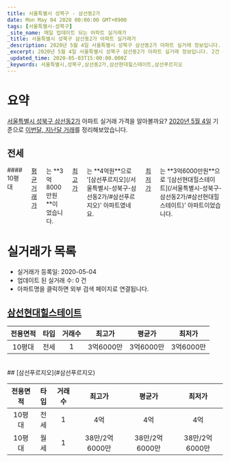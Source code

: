 ```yaml
---
title: 서울특별시 성북구 - 삼선동2가
date: Mon May 04 2020 00:00:00 GMT+0900
tags: [서울특별시-성북구]
_site_name: 매일 업데이트 되는 아파트 실거래가
_title: 서울특별시 성북구 삼선동2가 아파트 실거래가
_description: 2020년 5월 4일 서울특별시 성북구 삼선동2가 아파트 실거래 정보입니다. 2건 아파트 정보가 있습니다.
_excerpt: 2020년 5월 4일 서울특별시 성북구 삼선동2가 아파트 실거래 정보입니다. 2건 아파트 정보가 있습니다.
_updated_time: 2020-05-03T15:00:00.000Z
_keywords: 서울특별시,성북구,삼선동2가,삼선현대힐스테이트,삼선푸르지오
---
```





# 요약
<ins>서울특별시 성북구 삼선동2가</ins> 아파트 실거래 가격을 알아볼까요? <ins>2020년 5월 4일</ins> 기준으로 <ins>이번달, 지난달 거래</ins>를 정리해보았습니다.

## 전세
<div class="container">
<div class="twelve columns" markdown="1">
#### 10평대
<ins>평균 거래가</ins>는 **3억8000만원**이었습니다. <ins>최고가</ins>는 **4억원**으로 '[삼선푸르지오](/서울특별시-성북구-삼선동2가/#삼선푸르지오)' 아파트였네요. <ins>최저가</ins>는 **3억6000만원**으로 '[삼선현대힐스테이트](/서울특별시-성북구-삼선동2가/#삼선현대힐스테이트)' 아파트이었습니다.
</div>
</div>



# 실거래가 목록
- 실거래가 등록일: 2020-05-04
- 업데이트 된 실거래 수: 0 건
- 아파트명을 클릭하면 외부 검색 페이지로 연결됩니다.

## [삼선현대힐스테이트](#삼선현대힐스테이트)

|전용면적|타입|거래수|최고가|평균가|최저가|
|:---:|:---:|:---:|:---:|:---:|:---:|
|10평대|<span class="deal-type-2">전세</span>|1|3억6000만|3억6000만|3억6000만|

<br/>
## [삼선푸르지오](#삼선푸르지오)

|전용면적|타입|거래수|최고가|평균가|최저가|
|:---:|:---:|:---:|:---:|:---:|:---:|
|10평대|<span class="deal-type-2">전세</span>|1|4억|4억|4억|
|10평대|<span class="deal-type-3">월세</span>|1|38만/2억6000만|38만/2억6000만|38만/2억6000만|

<br/>



